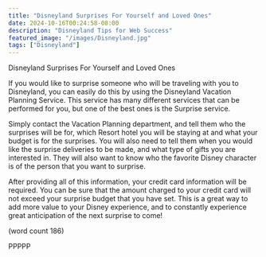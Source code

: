 ```yaml
---
title: "Disneyland Surprises For Yourself and Loved Ones"
date: 2024-10-16T00:24:58-08:00
description: "Disneyland Tips for Web Success"
featured_image: "/images/Disneyland.jpg"
tags: ["Disneyland"]
---
```


Disneyland Surprises For Yourself and Loved Ones

If you would like to surprise someone who will be 
traveling with you to Disneyland, you can easily do
this by using the Disneyland Vacation Planning 
Service. This service has many different services that 
can be performed for you, but one of the best ones is
the Surprise service. 

Simply contact the Vacation Planning department, 
and tell them who the surprises will be for, which 
Resort hotel you will be staying at and what your 
budget is for the surprises. You will also need to tell 
them when you would like the surprise deliveries to 
be made, and what type of gifts you are interested in. 
They will also want to know who the favorite Disney 
character is of the person that you want to surprise.

After providing all of this information, your credit card 
information will be required. You can be sure that the 
amount charged to your credit card will not exceed 
your surprise budget that you have set. This is a great 
way to add more value to your Disney experience, and 
to constantly experience great anticipation of the next 
surprise to come!

(word count 186)

PPPPP

